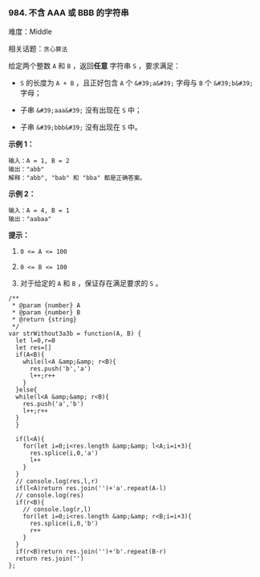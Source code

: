 ### 984. 不含 AAA 或 BBB 的字符串

难度：Middle

相关话题：`贪心算法`

给定两个整数 `A` 和 `B` ，返回**任意** 字符串  `S` ，要求满足：




* `S`  的长度为 `A + B` ，且正好包含 `A` 个  `&#39;a&#39;` 字母与 `B` 个  `&#39;b&#39;` 字母；

* 子串 `&#39;aaa&#39;` 没有出现在 `S` 中；

* 子串 `&#39;bbb&#39;`  没有出现在 `S` 中。









**示例 1：** 



```
输入：A = 1, B = 2
输出："abb"
解释："abb", "bab" 和 "bba" 都是正确答案。
```


**示例 2：** 



```
输入：A = 4, B = 1
输出："aabaa"
```






**提示：** 




1.  `0 <= A <= 100` 

2.  `0 <= B <= 100` 

3. 对于给定的  `A`  和  `B` ，保证存在满足要求的  `S` 。




```
/**
 * @param {number} A
 * @param {number} B
 * @return {string}
 */
var strWithout3a3b = function(A, B) {
  let l=0,r=0
  let res=[]
  if(A<B){
    while(l<A &amp;&amp; r<B){
      res.push('b','a')
      l++;r++
    }    
  }else{
  while(l<A &amp;&amp; r<B){
    res.push('a','b')
    l++;r++
  }
  }
  
  if(l<A){
    for(let i=0;i<res.length &amp;&amp; l<A;i=i+3){
      res.splice(i,0,'a')
      l++
    }
  }
  // console.log(res,l,r)
  if(l<A)return res.join('')+'a'.repeat(A-l)
  // console.log(res)
  if(r<B){
    // console.log(r,l)
    for(let i=0;i<res.length &amp;&amp; r<B;i=i+3){
      res.splice(i,0,'b')
      r++
    }
  }
  if(r<B)return res.join('')+'b'.repeat(B-r)
  return res.join('')
};
```


